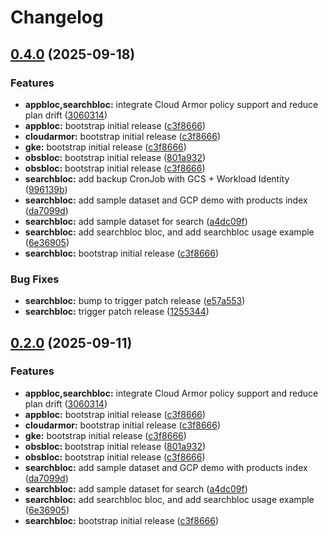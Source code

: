 # Changelog

## [0.4.0](https://github.com/cloudbloc/cloudbloc/compare/searchbloc-0.3.3...searchbloc-0.4.0) (2025-09-18)


### Features

* **appbloc,searchbloc:** integrate Cloud Armor policy support and reduce plan drift ([3060314](https://github.com/cloudbloc/cloudbloc/commit/306031409a465cbc9d1f0a0b1f317c4d3a2c995b))
* **appbloc:** bootstrap initial release ([c3f8666](https://github.com/cloudbloc/cloudbloc/commit/c3f8666d2fc38c3f3924a89e20a78b69c7e3cb80))
* **cloudarmor:** bootstrap initial release ([c3f8666](https://github.com/cloudbloc/cloudbloc/commit/c3f8666d2fc38c3f3924a89e20a78b69c7e3cb80))
* **gke:** bootstrap initial release ([c3f8666](https://github.com/cloudbloc/cloudbloc/commit/c3f8666d2fc38c3f3924a89e20a78b69c7e3cb80))
* **obsbloc:** bootstrap initial release ([801a932](https://github.com/cloudbloc/cloudbloc/commit/801a93213e955798ea825fac89414d1cc9262b64))
* **obsbloc:** bootstrap initial release ([c3f8666](https://github.com/cloudbloc/cloudbloc/commit/c3f8666d2fc38c3f3924a89e20a78b69c7e3cb80))
* **searchbloc:** add backup CronJob with GCS + Workload Identity ([996139b](https://github.com/cloudbloc/cloudbloc/commit/996139be37b55729e669561d0cf89ac98fcf13a7))
* **searchbloc:** add sample dataset and GCP demo with products index ([da7099d](https://github.com/cloudbloc/cloudbloc/commit/da7099d6fc82eddf4e3169a0645b29ae0fd9d5d9))
* **searchbloc:** add sample dataset for search ([a4dc09f](https://github.com/cloudbloc/cloudbloc/commit/a4dc09f5f840edcf6951c9bf4f8996b8636c54c2))
* **searchbloc:** add searchbloc bloc, and add searchbloc usage example ([6e36905](https://github.com/cloudbloc/cloudbloc/commit/6e36905eab29b46b78ba364c69d2ab5b13634fe0))
* **searchbloc:** bootstrap initial release ([c3f8666](https://github.com/cloudbloc/cloudbloc/commit/c3f8666d2fc38c3f3924a89e20a78b69c7e3cb80))


### Bug Fixes

* **searchbloc:** bump to trigger patch release ([e57a553](https://github.com/cloudbloc/cloudbloc/commit/e57a553cfe3f29b987f0aa2873dfa8e8dff52145))
* **searchbloc:** trigger patch release ([1255344](https://github.com/cloudbloc/cloudbloc/commit/125534406b58633bc91369f8da626dfaefb06964))

## [0.2.0](https://github.com/cloudbloc/cloudbloc/compare/searchbloc-0.1.0...searchbloc-0.2.0) (2025-09-11)


### Features

* **appbloc,searchbloc:** integrate Cloud Armor policy support and reduce plan drift ([3060314](https://github.com/cloudbloc/cloudbloc/commit/306031409a465cbc9d1f0a0b1f317c4d3a2c995b))
* **appbloc:** bootstrap initial release ([c3f8666](https://github.com/cloudbloc/cloudbloc/commit/c3f8666d2fc38c3f3924a89e20a78b69c7e3cb80))
* **cloudarmor:** bootstrap initial release ([c3f8666](https://github.com/cloudbloc/cloudbloc/commit/c3f8666d2fc38c3f3924a89e20a78b69c7e3cb80))
* **gke:** bootstrap initial release ([c3f8666](https://github.com/cloudbloc/cloudbloc/commit/c3f8666d2fc38c3f3924a89e20a78b69c7e3cb80))
* **obsbloc:** bootstrap initial release ([801a932](https://github.com/cloudbloc/cloudbloc/commit/801a93213e955798ea825fac89414d1cc9262b64))
* **obsbloc:** bootstrap initial release ([c3f8666](https://github.com/cloudbloc/cloudbloc/commit/c3f8666d2fc38c3f3924a89e20a78b69c7e3cb80))
* **searchbloc:** add sample dataset and GCP demo with products index ([da7099d](https://github.com/cloudbloc/cloudbloc/commit/da7099d6fc82eddf4e3169a0645b29ae0fd9d5d9))
* **searchbloc:** add sample dataset for search ([a4dc09f](https://github.com/cloudbloc/cloudbloc/commit/a4dc09f5f840edcf6951c9bf4f8996b8636c54c2))
* **searchbloc:** add searchbloc bloc, and add searchbloc usage example ([6e36905](https://github.com/cloudbloc/cloudbloc/commit/6e36905eab29b46b78ba364c69d2ab5b13634fe0))
* **searchbloc:** bootstrap initial release ([c3f8666](https://github.com/cloudbloc/cloudbloc/commit/c3f8666d2fc38c3f3924a89e20a78b69c7e3cb80))
